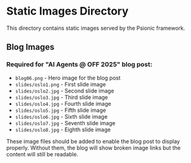 # Static Images Directory

This directory contains static images served by the Psionic framework.

## Blog Images

### Required for "AI Agents @ OFF 2025" blog post:

- `blog06.png` - Hero image for the blog post
- `slides/oslo1.png` - First slide image
- `slides/oslo2.jpg` - Second slide image  
- `slides/oslo3.jpg` - Third slide image
- `slides/oslo4.jpg` - Fourth slide image
- `slides/oslo5.jpg` - Fifth slide image
- `slides/oslo6.jpg` - Sixth slide image
- `slides/oslo7.jpg` - Seventh slide image
- `slides/oslo8.jpg` - Eighth slide image

These image files should be added to enable the blog post to display properly. Without them, the blog will show broken image links but the content will still be readable.